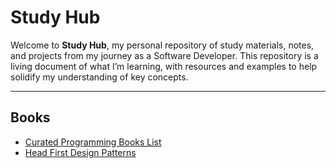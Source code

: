 # Study Hub 

Welcome to **Study Hub**, my personal repository of study materials, notes, and projects from my journey as a Software Developer. This repository is a living document of what I’m learning, with resources and examples to help solidify my understanding of key concepts.

---

## Books

- [Curated Programming Books List](https://www.programmingbooks.dev/)
- [Head First Design Patterns](https://amzn.to/36ekqBf)

